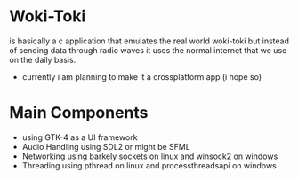 # Woki-Toki

is basically a c application that emulates the real world woki-toki but instead of sending data through radio waves it uses the normal internet that we use on the daily basis.

- currently i am planning to make it a crossplatform app (i hope so)

# Main Components
- using GTK-4 as a UI framework
- Audio Handling using SDL2 or might be SFML
- Networking using barkely sockets on linux and winsock2 on windows
- Threading using pthread on linux and processthreadsapi on windows
